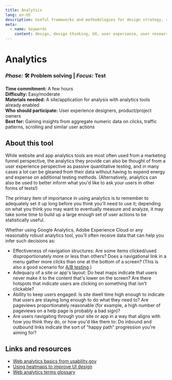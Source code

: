 ```yaml
---
title: Analytics
lang: en-US
description: Useful frameworks and methodologies for design strategy, research and testing
meta:
  - name: keywords
    content: design, design thinking, UX, user experience, user research, user testing
---
```


# Analytics

### _Phase:_ 🛠️  Problem solving   \|   _Focus:_ Test

**Time commitment:** A few hours  
**Difficulty:** Easy/moderate  
**Materials needed:** A site/application for analysis with analytics tools already enabled  
**Who should participate:** User experience designers, product/project owners  
**Best for:** Gaining insights from aggregate numeric data on clicks, traffic patterns, scrolling and similar user actions

## About this tool

While website and app analytics tools are most often used from a marketing funnel perspective, the analytics they provide can also be thought of from a user experience perspective as passive quantitative testing, and in many cases a lot can be gleaned from their data without having to expend energy and expense on additional testing methods. (Alternatively, analytics can also be used to better inform what you'd like to ask your users in other forms of tests!)

The primary item of importance in using analytics is to remember to adequately set it up long before you think you'll need to use it; depending on what you think you may want to eventually measure and analyze, it may take some time to build up a large enough set of user actions to be statistically useful.

Whether using Google Analytics, Adobe Experience Cloud or any reasonably robust analytics tool, you'll often receive data that can help you infer such decisions as:

* Effectiveness of navigation structures: Are some items clicked/used disproportionately more or less than others? Does a navigational link in a menu gather more clicks than one at the bottom of a screen? (This is also a good scenario for [A/B testing](a-b-test.md).)
* Adequacy of a site or app's layout: Do heat maps indicate that users never make it to the content that's lower on the screen? Are there hotspots that indicate users are clicking on something that isn't clickable?
* Ability to keep users engaged: Is site dwell time high enough to indicate that users are staying long enough to do what they need to? Are pageviews proportionately reasonable (for example, a high number of pageviews on a help page is probably a bad sign)?
* Are users navigating through your site or app in a way that aligns with how you think they do, or how you'd like them to: Do inbound and outbound links indicate the sort of "happy path" progression you're aiming for?

## Links and resources

* [Web analytics basics from usability.gov](https://www.usability.gov/what-and-why/web-analytics.html)
* [Using heatmaps to improve UI design](https://www.justinmind.com/blog/how-heat-maps-can-improve-ui-design/)
* [Web analytics terms glossary](https://blog.alexa.com/full-glossary-web-analytics-terms-know/)